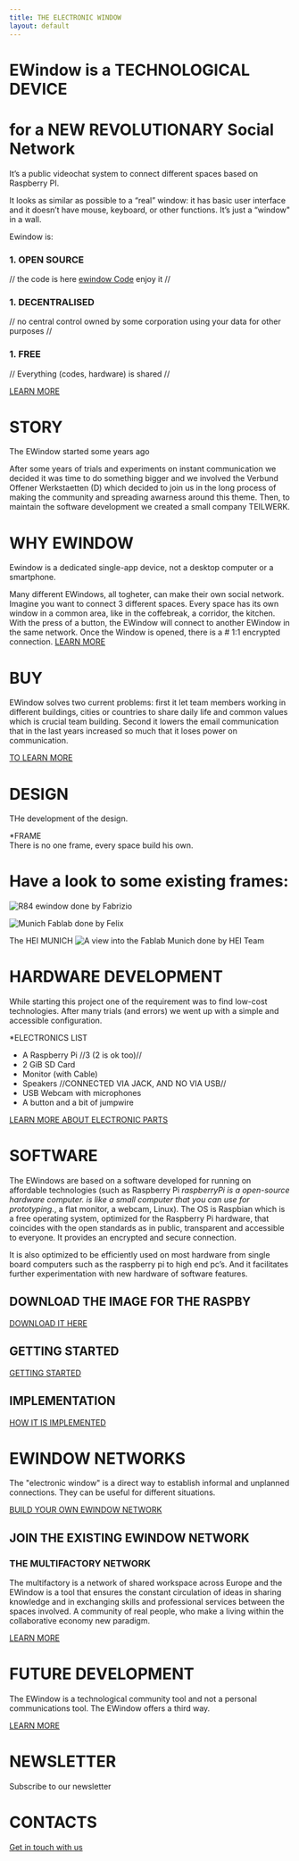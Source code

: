 ```yaml
---
title: THE ELECTRONIC WINDOW
layout: default
---
```


# EWindow is a TECHNOLOGICAL DEVICE 
# for a NEW REVOLUTIONARY __Social Network__

It’s a public videochat system to connect different spaces based on Raspberry PI.

It looks as similar as possible to a “real” window: 
it has basic user interface and it doesn’t have mouse, keyboard, or other functions. 
It’s just a “window" in a wall.

Ewindow is:
### 1. __OPEN SOURCE__ 
// the code is here [ewindow Code](https://github.com/teilWERK) enjoy it //
### 1. __DECENTRALISED__ 
// no central control owned by some corporation using your data for other purposes //
### 1. __FREE__ 
// Everything (codes, hardware) is shared //

[LEARN MORE](introduction.html)


# STORY

The EWindow started some years ago 

After some years of trials and experiments on instant communication we decided it was time to do something bigger and we involved the Verbund Offener Werkstaetten (D) which decided to join us in the long process of making the community and spreading awarness around this theme.
Then, to maintain the software development we created a small company TEILWERK.


# WHY EWINDOW

Ewindow is a dedicated single-app device, not a desktop computer or a smartphone.

Many different EWindows, all togheter, can make their own social network. Imagine you want to connect 3 different spaces. 
Every space has its own window in a common area, like in the coffebreak, a corridor, the kitchen.
With the press of a button, the EWindow will connect to another EWindow in the same network.
Once the Window is opened, there is a # 1:1 encrypted connection. 
[LEARN MORE](why.md)


# BUY
EWindow solves two current problems: first it let team members working in different buildings, cities or countries to share daily life and common values which is crucial team building. Second it lowers the email communication that in the last years increased so much that it loses power on communication.

[TO LEARN MORE](buy.md)


# DESIGN 

THe development of the design.

*FRAME  
There is no one frame, every space build his own.

# Have a look to some existing frames:

![R84 ewindow](images/photo5827694945186721529.jpg)
done by Fabrizio

![Munich Fablab](images/photo5237893242777872680.jpg)
done by Felix

The HEI MUNICH 
![A view into the Fablab Munich](images/EWindow_HEi_VOW.jpg)
done by HEI Team


# HARDWARE DEVELOPMENT

While starting this project one of the requirement was to find low-cost technologies. 
After many trials (and errors) we went up with a simple and accessible configuration.

*ELECTRONICS LIST
- A Raspberry Pi //3 (2 is ok too)//
- 2 GiB  SD Card
- Monitor (with Cable)
- Speakers //CONNECTED VIA JACK, AND NO VIA USB//
- USB Webcam with microphones 
- A button and a bit of jumpwire

[LEARN MORE ABOUT ELECTRONIC PARTS](hardware.md)


# SOFTWARE 

The EWindows are based on a software developed for running on affordable technologies (such as Raspberry Pi *raspberryPi is a open-source hardware computer. is like a small computer that you can use for prototyping.*, a flat monitor, a webcam, Linux). 
The OS is Raspbian which is a free operating system, optimized for the Raspberry Pi hardware, that coincides with the open standards as in public, transparent and accessible to everyone. It provides an encrypted and secure connection.

It is also optimized to be efficiently used on most hardware from single board computers such as the raspberry pi to high end pc’s.  And it facilitates further experimentation with new hardware of software features.


## DOWNLOAD THE IMAGE FOR THE RASPBY
[DOWNLOAD IT HERE](imagedownload.md)


## GETTING STARTED

[GETTING STARTED](gettingstarted.md)


## IMPLEMENTATION

[HOW IT IS IMPLEMENTED](softwareimplementation.html)


# EWINDOW NETWORKS  
The "electronic window" is a direct way to establish informal and unplanned connections. 
They can be useful for different situations. 

[BUILD YOUR OWN EWINDOW NETWORK](setupyourownnetwork.md)

## JOIN THE EXISTING EWINDOW NETWORK

### THE MULTIFACTORY NETWORK

The multifactory is  a network of shared workspace across Europe and the EWindow is a tool that ensures the constant circulation of ideas in sharing knowledge and in exchanging skills and professional services between the spaces involved.
A community of real people, who make a living within the collaborative economy new paradigm. 

[LEARN MORE](MultiFactory.html)


# FUTURE DEVELOPMENT

The EWindow is a technological community tool and not a personal communications tool.
The EWindow offers a third way.

[LEARN MORE](future.md)


# NEWSLETTER

Subscribe to our newsletter 

# CONTACTS

[Get in touch with us](contacts.md)




